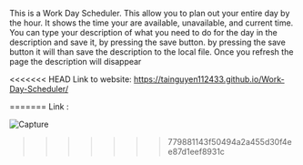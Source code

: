 This is a Work Day Scheduler. This allow you to plan out your entire day by the hour. It shows the time your are available, unavailable, and current time. You can type your description of what you need to do for the day in the description and save it, by pressing the save button. by pressing the save button it will than save the description to the local file. Once you refresh the page the description will disappear

<<<<<<< HEAD
Link to website: https://tainguyen112433.github.io/Work-Day-Scheduler/

=======
Link :

![Capture](https://user-images.githubusercontent.com/87043085/135685220-065bd929-3f81-422c-8db1-dc8086690f48.PNG)
>>>>>>> 779881143f50494a2a455d30f4ee87d1eef8931c
